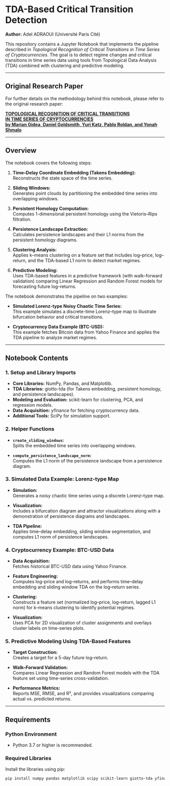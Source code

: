 # TDA-Based Critical Transition Detection

**Author:** Adel ADRAOUI (Université Paris Cité)

This repository contains a Jupyter Notebook that implements the pipeline described in *Topological Recognition of Critical Transitions in Time Series of Cryptocurrencies*. The goal is to detect regime changes and critical transitions in time series data using tools from Topological Data Analysis (TDA) combined with clustering and predictive modeling.

---

## Original Research Paper

For further details on the methodology behind this notebook, please refer to the original research paper:

**[TOPOLOGICAL RECOGNITION OF CRITICAL TRANSITIONS  
IN TIME SERIES OF CRYPTOCURRENCIES  
by Marian Gidea, Daniel Goldsmith, Yuri Katz, Pablo Roldan, and Yonah Shmalo](https://arxiv.org/pdf/1809.00695)**

---

## Overview

The notebook covers the following steps:

1. **Time–Delay Coordinate Embedding (Takens Embedding):**  
   Reconstructs the state space of the time series.

2. **Sliding Windows:**  
   Generates point clouds by partitioning the embedded time series into overlapping windows.

3. **Persistent Homology Computation:**  
   Computes 1-dimensional persistent homology using the Vietoris–Rips filtration.

4. **Persistence Landscape Extraction:**  
   Calculates persistence landscapes and their L1 norms from the persistent homology diagrams.

5. **Clustering Analysis:**  
   Applies k–means clustering on a feature set that includes log–price, log–return, and the TDA-based L1 norm to detect market regimes.

6. **Predictive Modeling:**  
   Uses TDA-based features in a predictive framework (with walk–forward validation) comparing Linear Regression and Random Forest models for forecasting future log–returns.

The notebook demonstrates the pipeline on two examples:

- **Simulated Lorenz-type Noisy Chaotic Time Series:**  
  This example simulates a discrete-time Lorenz–type map to illustrate bifurcation behavior and critical transitions.

- **Cryptocurrency Data Example (BTC-USD):**  
  This example fetches Bitcoin data from Yahoo Finance and applies the TDA pipeline to analyze market regimes.

---

## Notebook Contents

### 1. Setup and Library Imports
- **Core Libraries:** NumPy, Pandas, and Matplotlib.
- **TDA Libraries:** giotto-tda (for Takens embedding, persistent homology, and persistence landscapes).
- **Modeling and Evaluation:** scikit-learn for clustering, PCA, and regression models.
- **Data Acquisition:** yfinance for fetching cryptocurrency data.
- **Additional Tools:** SciPy for simulation support.

### 2. Helper Functions
- **`create_sliding_windows`:**  
  Splits the embedded time series into overlapping windows.

- **`compute_persistence_landscape_norm`:**  
  Computes the L1 norm of the persistence landscape from a persistence diagram.

### 3. Simulated Data Example: Lorenz-type Map
- **Simulation:**  
  Generates a noisy chaotic time series using a discrete Lorenz–type map.

- **Visualization:**  
  Includes a bifurcation diagram and attractor visualizations along with a demonstration of persistence diagrams and landscapes.

- **TDA Pipeline:**  
  Applies time–delay embedding, sliding window segmentation, and computes L1 norm of persistence landscapes.

### 4. Cryptocurrency Example: BTC-USD Data
- **Data Acquisition:**  
  Fetches historical BTC-USD data using Yahoo Finance.

- **Feature Engineering:**  
  Computes log–price and log–returns, and performs time–delay embedding and sliding window TDA on the log–return series.

- **Clustering:**  
  Constructs a feature set (normalized log–price, log–return, lagged L1 norm) for k–means clustering to identify potential regimes.

- **Visualization:**  
  Uses PCA for 2D visualization of cluster assignments and overlays cluster labels on time-series plots.

### 5. Predictive Modeling Using TDA-Based Features
- **Target Construction:**  
  Creates a target for a 5-day future log–return.

- **Walk–Forward Validation:**  
  Compares Linear Regression and Random Forest models with the TDA feature set using time-series cross-validation.

- **Performance Metrics:**  
  Reports MSE, RMSE, and R², and provides visualizations comparing actual vs. predicted returns.

---

## Requirements

### Python Environment
- Python 3.7 or higher is recommended.

### Required Libraries
Install the libraries using pip:

```bash
pip install numpy pandas matplotlib scipy scikit-learn giotto-tda yfinance
